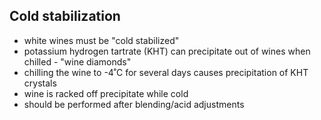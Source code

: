 ## Cold stabilization
- white wines must be "cold stabilized"
- potassium hydrogen tartrate (KHT) can precipitate out of wines when chilled - "wine diamonds"
- chilling the wine to -4˚C for several days causes precipitation of KHT crystals
- wine is racked off precipitate while cold
- should be performed after blending/acid adjustments